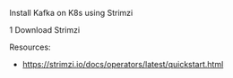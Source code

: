 Install Kafka on K8s using Strimzi

1 Download Strimzi 




Resources:
* https://strimzi.io/docs/operators/latest/quickstart.html